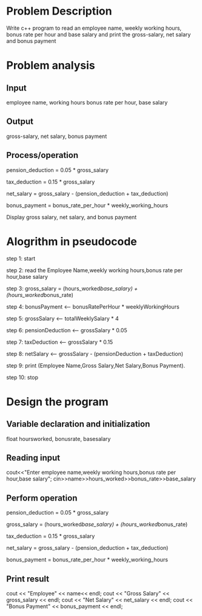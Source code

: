 # Problem Description
Write c++ program to read an employee name, weekly working hours, bonus rate per hour and base salary and print the gross-salary, net salary and bonus payment
# Problem analysis
## Input
employee name,
working hours
bonus rate per hour,
base salary
## Output
gross-salary,
net salary,
bonus payment
## Process/operation
pension_deduction = 0.05 * gross_salary

tax_deduction = 0.15 * gross_salary

 net_salary = gross_salary - (pension_deduction + tax_deduction)

 bonus_payment = bonus_rate_per_hour * weekly_working_hours

Display gross salary, net salary, and bonus payment
# Alogrithm in pseudocode

step 1: start

step 2: read the Employee Name,weekly working hours,bonus rate per hour,base salary

step 3: gross_salary = (hours_worked*base_salary) + (hours_worked*bonus_rate)

step 4: bonusPayment <-- bonusRatePerHour * weeklyWorkingHours

step 5: grossSalary <-- totalWeeklySalary * 4

step 6: pensionDeduction <-- grossSalary * 0.05

step 7: taxDeduction <-- grossSalary * 0.15

step 8: netSalary <-- grossSalary - (pensionDeduction + taxDeduction)

step 9: print (Employee Name,Gross Salary,Net Salary,Bonus Payment).

step 10: stop
# Design the program
## Variable declaration and initialization
 float hoursworked, bonusrate, basesalary
 ## Reading input
 cout<<"Enter employee name,weekly working hours,bonus rate per hour,base salary";
 cin>>name>>hours_worked>>bonus_rate>>base_salary
 ## Perform operation
 pension_deduction = 0.05 * gross_salary
 
 gross_salary = (hours_worked*base_salary) + (hours_worked*bonus_rate)

tax_deduction = 0.15 * gross_salary

 net_salary = gross_salary - (pension_deduction + tax_deduction)

 bonus_payment = bonus_rate_per_hour * weekly_working_hours
 ## Print result
   cout << "Employee" << name<< endl;
    cout << "Gross Salary" << gross_salary << endl;
    cout << "Net Salary" << net_salary << endl;
    cout << "Bonus Payment" << bonus_payment << endl;
